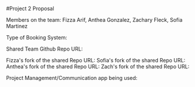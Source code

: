 #Project 2 Proposal

Members on the team: Fizza Arif, Anthea Gonzalez, Zachary Fleck, Sofia Martinez

Type of Booking System:

Shared Team Github Repo URL:

Fizza's fork of the shared Repo URL:
Sofia's fork of the shared Repo URL:
Anthea's fork of the shared Repo URL:
Zach's fork of the shared Repo URL:

Project Management/Communication app being used:
